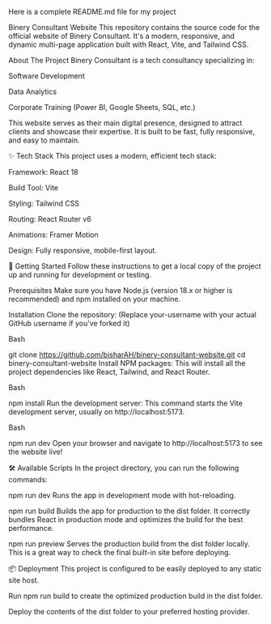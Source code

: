 Here is a complete README.md file for my project

Binery Consultant Website
This repository contains the source code for the official website of Binery Consultant. It's a modern, responsive, and dynamic multi-page application built with React, Vite, and Tailwind CSS.

About The Project
Binery Consultant is a tech consultancy specializing in:

Software Development

Data Analytics

Corporate Training (Power BI, Google Sheets, SQL, etc.)

This website serves as their main digital presence, designed to attract clients and showcase their expertise. It is built to be fast, fully responsive, and easy to maintain.

✨ Tech Stack
This project uses a modern, efficient tech stack:

Framework: React 18

Build Tool: Vite

Styling: Tailwind CSS

Routing: React Router v6

Animations: Framer Motion

Design: Fully responsive, mobile-first layout.

🚀 Getting Started
Follow these instructions to get a local copy of the project up and running for development or testing.

Prerequisites
Make sure you have Node.js (version 18.x or higher is recommended) and npm installed on your machine.

Installation
Clone the repository: (Replace your-username with your actual GitHub username if you've forked it)

Bash

git clone https://github.com/bisharAH/binery-consultant-website.git
cd binery-consultant-website
Install NPM packages: This will install all the project dependencies like React, Tailwind, and React Router.

Bash

npm install
Run the development server: This command starts the Vite development server, usually on http://localhost:5173.

Bash

npm run dev
Open your browser and navigate to http://localhost:5173 to see the website live!

🛠️ Available Scripts
In the project directory, you can run the following commands:

npm run dev Runs the app in development mode with hot-reloading.

npm run build Builds the app for production to the dist folder. It correctly bundles React in production mode and optimizes the build for the best performance.

npm run preview Serves the production build from the dist folder locally. This is a great way to check the final built-in site before deploying.

📦 Deployment
This project is configured to be easily deployed to any static site host.

Run npm run build to create the optimized production build in the dist folder.

Deploy the contents of the dist folder to your preferred hosting provider.
